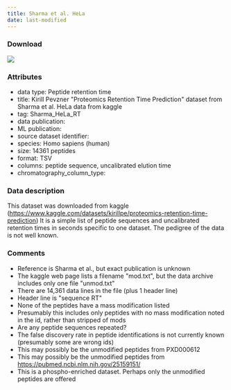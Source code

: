 ```yaml
---
title: Sharma et al. HeLa
date: last-modified
---
```

### Download
[![](https://img.shields.io/badge/download-full%20dataset-008080?style=flat-square)](https://www.kaggle.com/datasets/kirillpe/proteomics-retention-time-prediction/download?datasetVersionNumber=1)
### Attributes
- data type: Peptide retention time
- title: Kirill Pevzner "Proteomics Retention Time Prediction" dataset from Sharma et al. HeLa data from kaggle
- tag: Sharma_HeLa_RT
- data publication: <unknown>
- ML publication: <unknown>
- source dataset identifier: <unknown>
- species: Homo sapiens (human)
- size: 14361 peptides
- format: TSV
- columns: peptide sequence, uncalibrated elution time
- chromatography_column_type: <unknown>

### Data description
This dataset was downloaded from kaggle (https://www.kaggle.com/datasets/kirillpe/proteomics-retention-time-prediction)
It is a simple list of peptide sequences and uncalibrated retention times in seconds specific to one dataset.
The pedigree of the data is not well known.

### Comments
- Reference is Sharma et al., but exact publication is unknown
- The kaggle web page lists a filename "mod.txt", but the data archive includes only one file "unmod.txt"
- There are 14,361 data lines in the file (plus 1 header line)
- Header line is "sequence	RT"
- None of the peptides have a mass modification listed
- Presumably this includes only peptides with no mass modification noted in the id, rather than stripped of mods
- Are any peptide sequences repeated?
- The false discovery rate in peptide identifications is not currently known (presumably some are wrong ids)
- This may possibly be the unmodified peptides from PXD000612
- This may possibly be the unmodified peptides from https://pubmed.ncbi.nlm.nih.gov/25159151/
- This is a phospho-enriched dataset. Perhaps only the unmodified peptides are offered










